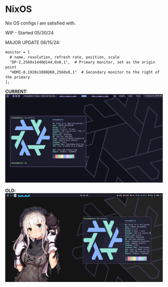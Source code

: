 # NixOS
Nix OS configs I am satisfied with.

WIP - Started 05/30/24

MAJOR UPDATE 06/15/24: 
```
monitor = [
  # name, resolution, refresh rate, position, scale
  "DP-2,2560x1440@144,0x0,1",  # Primary monitor, set as the origin point
  "HDMI-0,1920x1080@60,2560x0,1"  # Secondary monitor to the right of the primary
];
```
**CURRENT:**
![Example Image](https://github.com/Kclamberth/NixOS/blob/main/assets/nix2-1.png)

**OLD:**
![Example Image](https://github.com/Kclamberth/NixOS/blob/main/assets/nix1.png)

